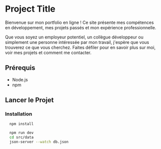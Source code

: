 # Project Title

Bienvenue sur mon portfolio en ligne ! Ce site présente mes compétences en développement, mes projets passés et mon expérience professionnelle.

Que vous soyez un employeur potentiel, un collègue développeur ou simplement une personne intéressée par mon travail, j'espère que vous trouverez ce que vous cherchez. Faites défiler pour en savoir plus sur moi, voir mes projets et comment me contacter.

## Prérequis

- Node.js
- npm

## Lancer le Projet

### Installation

```bash
  npm install
```

```bash
  npm run dev
  cd src/data
  json-server --watch db.json
```
